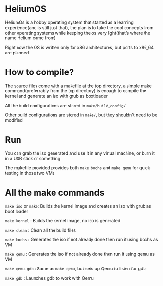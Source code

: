 # HeliumOS
HeliumOs is a hobby operating system that started as a learning experience(and is still just that), the plan is to take the cool concepts from other operating systems while keeping the os very light(that's where the name Helium came from)

Right now the OS is written only for x86 architectures, but ports to x86_64 are planned

# How to compile?
The source files come with a makefile at the top directory, a simple make command(preferrably from the top directory) is enough to compile the kernel and generate an iso with grub as bootloader

All the build configurations are stored in `make/build_config/`

Other build configurations are stored in `make/`, but they shouldn't need to be modified

# Run
You can grab the iso generated and use it in any virtual machine, or burn it in a USB stick or something

The makefile provided provides both `make bochs` and `make qemu` for quick testing in those two VMs

# All the make commands
`make iso` or `make`: Builds the kernel image and creates an iso with grub as boot loader

`make kernel`       : Builds the kernel image, no iso is generated

`make clean`        : Clean all the build files

`make bochs`        : Generates the iso if not already done then run it using bochs as VM

`make qemu`         : Generates the iso if not already done then run it using qemu as VM

`make qemu-gdb`     : Same as `make qemu`, but sets up Qemu to listen for gdb

`make gdb`          : Launches gdb to work with Qemu
